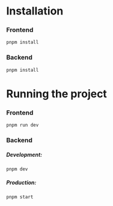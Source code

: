 # Installation
### Frontend
`pnpm install`

### Backend
`pnpm install`

# Running the project
### Frontend
`pnpm run dev`

### Backend
##### Development:
`pnpm dev`
##### Production:
`pnpm start`